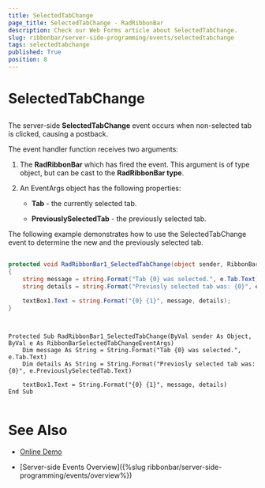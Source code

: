 ```yaml
---
title: SelectedTabChange
page_title: SelectedTabChange - RadRibbonBar
description: Check our Web Forms article about SelectedTabChange.
slug: ribbonbar/server-side-programming/events/selectedtabchange
tags: selectedtabchange
published: True
position: 8
---
```


# SelectedTabChange



## 

The server-side **SelectedTabChange** event occurs when non-selected tab is clicked, causing a postback.

The event handler function receives two arguments:

1. The **RadRibbonBar** which has fired the event. This argument is of type object, but can be cast to the **RadRibbonBar type**.

1. An EventArgs object has the following properties:

	* **Tab** - the currently selected tab.

	* **PreviouslySelectedTab** - the previously selected tab.

The following example demonstrates how to use the SelectedTabChange event to determine the new and the previously selected tab.



````C#
	
protected void RadRibbonBar1_SelectedTabChange(object sender, RibbonBarSelectedTabChangeEventArgs e)
{
    string message = string.Format("Tab {0} was selected.", e.Tab.Text);
    string details = string.Format("Previosly selected tab was: {0}", e.PreviouslySelectedTab.Text);

    textBox1.Text = string.Format("{0} {1}", message, details);
}
	
````
````VB.NET
	
Protected Sub RadRibbonBar1_SelectedTabChange(ByVal sender As Object, ByVal e As RibbonBarSelectedTabChangeEventArgs)
	Dim message As String = String.Format("Tab {0} was selected.", e.Tab.Text)
	Dim details As String = String.Format("Previosly selected tab was: {0}", e.PreviouslySelectedTab.Text)

	textBox1.Text = String.Format("{0} {1}", message, details)
End Sub
	
````


# See Also

 * [Online Demo](https://demos.telerik.com/aspnet-ajax/ribbonbar/examples/events/serverside/defaultcs.aspx)

 * [Server-side Events Overview]({%slug ribbonbar/server-side-programming/events/overview%})
